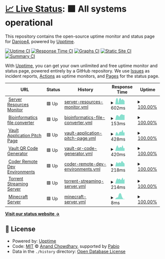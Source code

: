 # [📈 Live Status](https://Danjoe4.github.io/upptime-homepage): <!--live status--> **🟩 All systems operational**

This repository contains the open-source uptime monitor and status page for [Danjoe4](https://Danjoe4.github.io/upptime-homepage), powered by [Upptime](https://github.com/upptime/upptime).

[![Uptime CI](https://github.com/Danjoe4/upptime-homepage/workflows/Uptime%20CI/badge.svg)](https://github.com/Danjoe4/upptime-homepage/actions?query=workflow%3A%22Uptime+CI%22)
[![Response Time CI](https://github.com/Danjoe4/upptime-homepage/workflows/Response%20Time%20CI/badge.svg)](https://github.com/Danjoe4/upptime-homepage/actions?query=workflow%3A%22Response+Time+CI%22)
[![Graphs CI](https://github.com/Danjoe4/upptime-homepage/workflows/Graphs%20CI/badge.svg)](https://github.com/Danjoe4/upptime-homepage/actions?query=workflow%3A%22Graphs+CI%22)
[![Static Site CI](https://github.com/Danjoe4/upptime-homepage/workflows/Static%20Site%20CI/badge.svg)](https://github.com/Danjoe4/upptime-homepage/actions?query=workflow%3A%22Static+Site+CI%22)
[![Summary CI](https://github.com/Danjoe4/upptime-homepage/workflows/Summary%20CI/badge.svg)](https://github.com/Danjoe4/upptime-homepage/actions?query=workflow%3A%22Summary+CI%22)

With [Upptime](https://upptime.js.org), you can get your own unlimited and free uptime monitor and status page, powered entirely by a GitHub repository. We use [Issues](https://github.com/Danjoe4/upptime-homepage/issues) as incident reports, [Actions](https://github.com/Danjoe4/upptime-homepage/actions) as uptime monitors, and [Pages](https://Danjoe4.github.io/upptime-homepage) for the status page.

<!--start: status pages-->
<!-- This summary is generated by Upptime (https://github.com/upptime/upptime) -->
<!-- Do not edit this manually, your changes will be overwritten -->
<!-- prettier-ignore -->
| URL | Status | History | Response Time | Uptime |
| --- | ------ | ------- | ------------- | ------ |
| <img alt="" src="https://icons.duckduckgo.com/ip3/glances.daniel-broderick.com.ico" height="13"> [Server Resources Monitor](https://glances.daniel-broderick.com) | 🟩 Up | [server-resources-monitor.yml](https://github.com/Danjoe4/upptime/commits/HEAD/history/server-resources-monitor.yml) | <details><summary><img alt="Response time graph" src="./graphs/server-resources-monitor/response-time-week.png" height="20"> 602ms</summary><br><a href="https://daniel-broderick.com/history/server-resources-monitor"><img alt="Response time 602" src="https://img.shields.io/endpoint?url=https%3A%2F%2Fraw.githubusercontent.com%2FDanjoe4%2Fupptime%2FHEAD%2Fapi%2Fserver-resources-monitor%2Fresponse-time.json"></a><br><a href="https://daniel-broderick.com/history/server-resources-monitor"><img alt="24-hour response time 441" src="https://img.shields.io/endpoint?url=https%3A%2F%2Fraw.githubusercontent.com%2FDanjoe4%2Fupptime%2FHEAD%2Fapi%2Fserver-resources-monitor%2Fresponse-time-day.json"></a><br><a href="https://daniel-broderick.com/history/server-resources-monitor"><img alt="7-day response time 602" src="https://img.shields.io/endpoint?url=https%3A%2F%2Fraw.githubusercontent.com%2FDanjoe4%2Fupptime%2FHEAD%2Fapi%2Fserver-resources-monitor%2Fresponse-time-week.json"></a><br><a href="https://daniel-broderick.com/history/server-resources-monitor"><img alt="30-day response time 602" src="https://img.shields.io/endpoint?url=https%3A%2F%2Fraw.githubusercontent.com%2FDanjoe4%2Fupptime%2FHEAD%2Fapi%2Fserver-resources-monitor%2Fresponse-time-month.json"></a><br><a href="https://daniel-broderick.com/history/server-resources-monitor"><img alt="1-year response time 602" src="https://img.shields.io/endpoint?url=https%3A%2F%2Fraw.githubusercontent.com%2FDanjoe4%2Fupptime%2FHEAD%2Fapi%2Fserver-resources-monitor%2Fresponse-time-year.json"></a></details> | <details><summary><a href="https://daniel-broderick.com/history/server-resources-monitor">100.00%</a></summary><a href="https://daniel-broderick.com/history/server-resources-monitor"><img alt="All-time uptime 99.66%" src="https://img.shields.io/endpoint?url=https%3A%2F%2Fraw.githubusercontent.com%2FDanjoe4%2Fupptime%2FHEAD%2Fapi%2Fserver-resources-monitor%2Fuptime.json"></a><br><a href="https://daniel-broderick.com/history/server-resources-monitor"><img alt="24-hour uptime 100.00%" src="https://img.shields.io/endpoint?url=https%3A%2F%2Fraw.githubusercontent.com%2FDanjoe4%2Fupptime%2FHEAD%2Fapi%2Fserver-resources-monitor%2Fuptime-day.json"></a><br><a href="https://daniel-broderick.com/history/server-resources-monitor"><img alt="7-day uptime 100.00%" src="https://img.shields.io/endpoint?url=https%3A%2F%2Fraw.githubusercontent.com%2FDanjoe4%2Fupptime%2FHEAD%2Fapi%2Fserver-resources-monitor%2Fuptime-week.json"></a><br><a href="https://daniel-broderick.com/history/server-resources-monitor"><img alt="30-day uptime 99.66%" src="https://img.shields.io/endpoint?url=https%3A%2F%2Fraw.githubusercontent.com%2FDanjoe4%2Fupptime%2FHEAD%2Fapi%2Fserver-resources-monitor%2Fuptime-month.json"></a><br><a href="https://daniel-broderick.com/history/server-resources-monitor"><img alt="1-year uptime 99.66%" src="https://img.shields.io/endpoint?url=https%3A%2F%2Fraw.githubusercontent.com%2FDanjoe4%2Fupptime%2FHEAD%2Fapi%2Fserver-resources-monitor%2Fuptime-year.json"></a></details>
| <img alt="" src="https://icons.duckduckgo.com/ip3/bioconvert.daniel-broderick.com.ico" height="13"> [Bioinformatics file converter](https://bioconvert.daniel-broderick.com) | 🟩 Up | [bioinformatics-file-converter.yml](https://github.com/Danjoe4/upptime/commits/HEAD/history/bioinformatics-file-converter.yml) | <details><summary><img alt="Response time graph" src="./graphs/bioinformatics-file-converter/response-time-week.png" height="20"> 153ms</summary><br><a href="https://daniel-broderick.com/history/bioinformatics-file-converter"><img alt="Response time 165" src="https://img.shields.io/endpoint?url=https%3A%2F%2Fraw.githubusercontent.com%2FDanjoe4%2Fupptime%2FHEAD%2Fapi%2Fbioinformatics-file-converter%2Fresponse-time.json"></a><br><a href="https://daniel-broderick.com/history/bioinformatics-file-converter"><img alt="24-hour response time 161" src="https://img.shields.io/endpoint?url=https%3A%2F%2Fraw.githubusercontent.com%2FDanjoe4%2Fupptime%2FHEAD%2Fapi%2Fbioinformatics-file-converter%2Fresponse-time-day.json"></a><br><a href="https://daniel-broderick.com/history/bioinformatics-file-converter"><img alt="7-day response time 153" src="https://img.shields.io/endpoint?url=https%3A%2F%2Fraw.githubusercontent.com%2FDanjoe4%2Fupptime%2FHEAD%2Fapi%2Fbioinformatics-file-converter%2Fresponse-time-week.json"></a><br><a href="https://daniel-broderick.com/history/bioinformatics-file-converter"><img alt="30-day response time 165" src="https://img.shields.io/endpoint?url=https%3A%2F%2Fraw.githubusercontent.com%2FDanjoe4%2Fupptime%2FHEAD%2Fapi%2Fbioinformatics-file-converter%2Fresponse-time-month.json"></a><br><a href="https://daniel-broderick.com/history/bioinformatics-file-converter"><img alt="1-year response time 165" src="https://img.shields.io/endpoint?url=https%3A%2F%2Fraw.githubusercontent.com%2FDanjoe4%2Fupptime%2FHEAD%2Fapi%2Fbioinformatics-file-converter%2Fresponse-time-year.json"></a></details> | <details><summary><a href="https://daniel-broderick.com/history/bioinformatics-file-converter">100.00%</a></summary><a href="https://daniel-broderick.com/history/bioinformatics-file-converter"><img alt="All-time uptime 100.00%" src="https://img.shields.io/endpoint?url=https%3A%2F%2Fraw.githubusercontent.com%2FDanjoe4%2Fupptime%2FHEAD%2Fapi%2Fbioinformatics-file-converter%2Fuptime.json"></a><br><a href="https://daniel-broderick.com/history/bioinformatics-file-converter"><img alt="24-hour uptime 100.00%" src="https://img.shields.io/endpoint?url=https%3A%2F%2Fraw.githubusercontent.com%2FDanjoe4%2Fupptime%2FHEAD%2Fapi%2Fbioinformatics-file-converter%2Fuptime-day.json"></a><br><a href="https://daniel-broderick.com/history/bioinformatics-file-converter"><img alt="7-day uptime 100.00%" src="https://img.shields.io/endpoint?url=https%3A%2F%2Fraw.githubusercontent.com%2FDanjoe4%2Fupptime%2FHEAD%2Fapi%2Fbioinformatics-file-converter%2Fuptime-week.json"></a><br><a href="https://daniel-broderick.com/history/bioinformatics-file-converter"><img alt="30-day uptime 100.00%" src="https://img.shields.io/endpoint?url=https%3A%2F%2Fraw.githubusercontent.com%2FDanjoe4%2Fupptime%2FHEAD%2Fapi%2Fbioinformatics-file-converter%2Fuptime-month.json"></a><br><a href="https://daniel-broderick.com/history/bioinformatics-file-converter"><img alt="1-year uptime 100.00%" src="https://img.shields.io/endpoint?url=https%3A%2F%2Fraw.githubusercontent.com%2FDanjoe4%2Fupptime%2FHEAD%2Fapi%2Fbioinformatics-file-converter%2Fuptime-year.json"></a></details>
| <img alt="" src="https://icons.duckduckgo.com/ip3/vaultqr-app.daniel-broderick.com.ico" height="13"> [Vault Application Pitch Page](https://vaultqr-app.daniel-broderick.com) | 🟩 Up | [vault-application-pitch-page.yml](https://github.com/Danjoe4/upptime/commits/HEAD/history/vault-application-pitch-page.yml) | <details><summary><img alt="Response time graph" src="./graphs/vault-application-pitch-page/response-time-week.png" height="20"> 428ms</summary><br><a href="https://daniel-broderick.com/history/vault-application-pitch-page"><img alt="Response time 468" src="https://img.shields.io/endpoint?url=https%3A%2F%2Fraw.githubusercontent.com%2FDanjoe4%2Fupptime%2FHEAD%2Fapi%2Fvault-application-pitch-page%2Fresponse-time.json"></a><br><a href="https://daniel-broderick.com/history/vault-application-pitch-page"><img alt="24-hour response time 443" src="https://img.shields.io/endpoint?url=https%3A%2F%2Fraw.githubusercontent.com%2FDanjoe4%2Fupptime%2FHEAD%2Fapi%2Fvault-application-pitch-page%2Fresponse-time-day.json"></a><br><a href="https://daniel-broderick.com/history/vault-application-pitch-page"><img alt="7-day response time 428" src="https://img.shields.io/endpoint?url=https%3A%2F%2Fraw.githubusercontent.com%2FDanjoe4%2Fupptime%2FHEAD%2Fapi%2Fvault-application-pitch-page%2Fresponse-time-week.json"></a><br><a href="https://daniel-broderick.com/history/vault-application-pitch-page"><img alt="30-day response time 468" src="https://img.shields.io/endpoint?url=https%3A%2F%2Fraw.githubusercontent.com%2FDanjoe4%2Fupptime%2FHEAD%2Fapi%2Fvault-application-pitch-page%2Fresponse-time-month.json"></a><br><a href="https://daniel-broderick.com/history/vault-application-pitch-page"><img alt="1-year response time 468" src="https://img.shields.io/endpoint?url=https%3A%2F%2Fraw.githubusercontent.com%2FDanjoe4%2Fupptime%2FHEAD%2Fapi%2Fvault-application-pitch-page%2Fresponse-time-year.json"></a></details> | <details><summary><a href="https://daniel-broderick.com/history/vault-application-pitch-page">100.00%</a></summary><a href="https://daniel-broderick.com/history/vault-application-pitch-page"><img alt="All-time uptime 99.66%" src="https://img.shields.io/endpoint?url=https%3A%2F%2Fraw.githubusercontent.com%2FDanjoe4%2Fupptime%2FHEAD%2Fapi%2Fvault-application-pitch-page%2Fuptime.json"></a><br><a href="https://daniel-broderick.com/history/vault-application-pitch-page"><img alt="24-hour uptime 100.00%" src="https://img.shields.io/endpoint?url=https%3A%2F%2Fraw.githubusercontent.com%2FDanjoe4%2Fupptime%2FHEAD%2Fapi%2Fvault-application-pitch-page%2Fuptime-day.json"></a><br><a href="https://daniel-broderick.com/history/vault-application-pitch-page"><img alt="7-day uptime 100.00%" src="https://img.shields.io/endpoint?url=https%3A%2F%2Fraw.githubusercontent.com%2FDanjoe4%2Fupptime%2FHEAD%2Fapi%2Fvault-application-pitch-page%2Fuptime-week.json"></a><br><a href="https://daniel-broderick.com/history/vault-application-pitch-page"><img alt="30-day uptime 99.66%" src="https://img.shields.io/endpoint?url=https%3A%2F%2Fraw.githubusercontent.com%2FDanjoe4%2Fupptime%2FHEAD%2Fapi%2Fvault-application-pitch-page%2Fuptime-month.json"></a><br><a href="https://daniel-broderick.com/history/vault-application-pitch-page"><img alt="1-year uptime 99.66%" src="https://img.shields.io/endpoint?url=https%3A%2F%2Fraw.githubusercontent.com%2FDanjoe4%2Fupptime%2FHEAD%2Fapi%2Fvault-application-pitch-page%2Fuptime-year.json"></a></details>
| <img alt="" src="https://icons.duckduckgo.com/ip3/vaultqr-generate.daniel-broderick.com.ico" height="13"> [Vault QR Code Generator](https://vaultqr-generate.daniel-broderick.com) | 🟩 Up | [vault-qr-code-generator.yml](https://github.com/Danjoe4/upptime/commits/HEAD/history/vault-qr-code-generator.yml) | <details><summary><img alt="Response time graph" src="./graphs/vault-qr-code-generator/response-time-week.png" height="20"> 420ms</summary><br><a href="https://daniel-broderick.com/history/vault-qr-code-generator"><img alt="Response time 398" src="https://img.shields.io/endpoint?url=https%3A%2F%2Fraw.githubusercontent.com%2FDanjoe4%2Fupptime%2FHEAD%2Fapi%2Fvault-qr-code-generator%2Fresponse-time.json"></a><br><a href="https://daniel-broderick.com/history/vault-qr-code-generator"><img alt="24-hour response time 319" src="https://img.shields.io/endpoint?url=https%3A%2F%2Fraw.githubusercontent.com%2FDanjoe4%2Fupptime%2FHEAD%2Fapi%2Fvault-qr-code-generator%2Fresponse-time-day.json"></a><br><a href="https://daniel-broderick.com/history/vault-qr-code-generator"><img alt="7-day response time 420" src="https://img.shields.io/endpoint?url=https%3A%2F%2Fraw.githubusercontent.com%2FDanjoe4%2Fupptime%2FHEAD%2Fapi%2Fvault-qr-code-generator%2Fresponse-time-week.json"></a><br><a href="https://daniel-broderick.com/history/vault-qr-code-generator"><img alt="30-day response time 398" src="https://img.shields.io/endpoint?url=https%3A%2F%2Fraw.githubusercontent.com%2FDanjoe4%2Fupptime%2FHEAD%2Fapi%2Fvault-qr-code-generator%2Fresponse-time-month.json"></a><br><a href="https://daniel-broderick.com/history/vault-qr-code-generator"><img alt="1-year response time 398" src="https://img.shields.io/endpoint?url=https%3A%2F%2Fraw.githubusercontent.com%2FDanjoe4%2Fupptime%2FHEAD%2Fapi%2Fvault-qr-code-generator%2Fresponse-time-year.json"></a></details> | <details><summary><a href="https://daniel-broderick.com/history/vault-qr-code-generator">100.00%</a></summary><a href="https://daniel-broderick.com/history/vault-qr-code-generator"><img alt="All-time uptime 99.66%" src="https://img.shields.io/endpoint?url=https%3A%2F%2Fraw.githubusercontent.com%2FDanjoe4%2Fupptime%2FHEAD%2Fapi%2Fvault-qr-code-generator%2Fuptime.json"></a><br><a href="https://daniel-broderick.com/history/vault-qr-code-generator"><img alt="24-hour uptime 100.00%" src="https://img.shields.io/endpoint?url=https%3A%2F%2Fraw.githubusercontent.com%2FDanjoe4%2Fupptime%2FHEAD%2Fapi%2Fvault-qr-code-generator%2Fuptime-day.json"></a><br><a href="https://daniel-broderick.com/history/vault-qr-code-generator"><img alt="7-day uptime 100.00%" src="https://img.shields.io/endpoint?url=https%3A%2F%2Fraw.githubusercontent.com%2FDanjoe4%2Fupptime%2FHEAD%2Fapi%2Fvault-qr-code-generator%2Fuptime-week.json"></a><br><a href="https://daniel-broderick.com/history/vault-qr-code-generator"><img alt="30-day uptime 99.66%" src="https://img.shields.io/endpoint?url=https%3A%2F%2Fraw.githubusercontent.com%2FDanjoe4%2Fupptime%2FHEAD%2Fapi%2Fvault-qr-code-generator%2Fuptime-month.json"></a><br><a href="https://daniel-broderick.com/history/vault-qr-code-generator"><img alt="1-year uptime 99.66%" src="https://img.shields.io/endpoint?url=https%3A%2F%2Fraw.githubusercontent.com%2FDanjoe4%2Fupptime%2FHEAD%2Fapi%2Fvault-qr-code-generator%2Fuptime-year.json"></a></details>
| <img alt="" src="https://icons.duckduckgo.com/ip3/coder.daniel-broderick.com.ico" height="13"> [Coder Remote Dev Environments](https://coder.daniel-broderick.com) | 🟩 Up | [coder-remote-dev-environments.yml](https://github.com/Danjoe4/upptime/commits/HEAD/history/coder-remote-dev-environments.yml) | <details><summary><img alt="Response time graph" src="./graphs/coder-remote-dev-environments/response-time-week.png" height="20"> 218ms</summary><br><a href="https://daniel-broderick.com/history/coder-remote-dev-environments"><img alt="Response time 229" src="https://img.shields.io/endpoint?url=https%3A%2F%2Fraw.githubusercontent.com%2FDanjoe4%2Fupptime%2FHEAD%2Fapi%2Fcoder-remote-dev-environments%2Fresponse-time.json"></a><br><a href="https://daniel-broderick.com/history/coder-remote-dev-environments"><img alt="24-hour response time 158" src="https://img.shields.io/endpoint?url=https%3A%2F%2Fraw.githubusercontent.com%2FDanjoe4%2Fupptime%2FHEAD%2Fapi%2Fcoder-remote-dev-environments%2Fresponse-time-day.json"></a><br><a href="https://daniel-broderick.com/history/coder-remote-dev-environments"><img alt="7-day response time 218" src="https://img.shields.io/endpoint?url=https%3A%2F%2Fraw.githubusercontent.com%2FDanjoe4%2Fupptime%2FHEAD%2Fapi%2Fcoder-remote-dev-environments%2Fresponse-time-week.json"></a><br><a href="https://daniel-broderick.com/history/coder-remote-dev-environments"><img alt="30-day response time 229" src="https://img.shields.io/endpoint?url=https%3A%2F%2Fraw.githubusercontent.com%2FDanjoe4%2Fupptime%2FHEAD%2Fapi%2Fcoder-remote-dev-environments%2Fresponse-time-month.json"></a><br><a href="https://daniel-broderick.com/history/coder-remote-dev-environments"><img alt="1-year response time 229" src="https://img.shields.io/endpoint?url=https%3A%2F%2Fraw.githubusercontent.com%2FDanjoe4%2Fupptime%2FHEAD%2Fapi%2Fcoder-remote-dev-environments%2Fresponse-time-year.json"></a></details> | <details><summary><a href="https://daniel-broderick.com/history/coder-remote-dev-environments">100.00%</a></summary><a href="https://daniel-broderick.com/history/coder-remote-dev-environments"><img alt="All-time uptime 99.66%" src="https://img.shields.io/endpoint?url=https%3A%2F%2Fraw.githubusercontent.com%2FDanjoe4%2Fupptime%2FHEAD%2Fapi%2Fcoder-remote-dev-environments%2Fuptime.json"></a><br><a href="https://daniel-broderick.com/history/coder-remote-dev-environments"><img alt="24-hour uptime 100.00%" src="https://img.shields.io/endpoint?url=https%3A%2F%2Fraw.githubusercontent.com%2FDanjoe4%2Fupptime%2FHEAD%2Fapi%2Fcoder-remote-dev-environments%2Fuptime-day.json"></a><br><a href="https://daniel-broderick.com/history/coder-remote-dev-environments"><img alt="7-day uptime 100.00%" src="https://img.shields.io/endpoint?url=https%3A%2F%2Fraw.githubusercontent.com%2FDanjoe4%2Fupptime%2FHEAD%2Fapi%2Fcoder-remote-dev-environments%2Fuptime-week.json"></a><br><a href="https://daniel-broderick.com/history/coder-remote-dev-environments"><img alt="30-day uptime 99.66%" src="https://img.shields.io/endpoint?url=https%3A%2F%2Fraw.githubusercontent.com%2FDanjoe4%2Fupptime%2FHEAD%2Fapi%2Fcoder-remote-dev-environments%2Fuptime-month.json"></a><br><a href="https://daniel-broderick.com/history/coder-remote-dev-environments"><img alt="1-year uptime 99.66%" src="https://img.shields.io/endpoint?url=https%3A%2F%2Fraw.githubusercontent.com%2FDanjoe4%2Fupptime%2FHEAD%2Fapi%2Fcoder-remote-dev-environments%2Fuptime-year.json"></a></details>
| <img alt="" src="https://icons.duckduckgo.com/ip3/torrent-stream.daniel-broderick.com.ico" height="13"> [Torrent Streaming Server](https://torrent-stream.daniel-broderick.com) | 🟩 Up | [torrent-streaming-server.yml](https://github.com/Danjoe4/upptime/commits/HEAD/history/torrent-streaming-server.yml) | <details><summary><img alt="Response time graph" src="./graphs/torrent-streaming-server/response-time-week.png" height="20"> 214ms</summary><br><a href="https://daniel-broderick.com/history/torrent-streaming-server"><img alt="Response time 223" src="https://img.shields.io/endpoint?url=https%3A%2F%2Fraw.githubusercontent.com%2FDanjoe4%2Fupptime%2FHEAD%2Fapi%2Ftorrent-streaming-server%2Fresponse-time.json"></a><br><a href="https://daniel-broderick.com/history/torrent-streaming-server"><img alt="24-hour response time 231" src="https://img.shields.io/endpoint?url=https%3A%2F%2Fraw.githubusercontent.com%2FDanjoe4%2Fupptime%2FHEAD%2Fapi%2Ftorrent-streaming-server%2Fresponse-time-day.json"></a><br><a href="https://daniel-broderick.com/history/torrent-streaming-server"><img alt="7-day response time 214" src="https://img.shields.io/endpoint?url=https%3A%2F%2Fraw.githubusercontent.com%2FDanjoe4%2Fupptime%2FHEAD%2Fapi%2Ftorrent-streaming-server%2Fresponse-time-week.json"></a><br><a href="https://daniel-broderick.com/history/torrent-streaming-server"><img alt="30-day response time 223" src="https://img.shields.io/endpoint?url=https%3A%2F%2Fraw.githubusercontent.com%2FDanjoe4%2Fupptime%2FHEAD%2Fapi%2Ftorrent-streaming-server%2Fresponse-time-month.json"></a><br><a href="https://daniel-broderick.com/history/torrent-streaming-server"><img alt="1-year response time 223" src="https://img.shields.io/endpoint?url=https%3A%2F%2Fraw.githubusercontent.com%2FDanjoe4%2Fupptime%2FHEAD%2Fapi%2Ftorrent-streaming-server%2Fresponse-time-year.json"></a></details> | <details><summary><a href="https://daniel-broderick.com/history/torrent-streaming-server">100.00%</a></summary><a href="https://daniel-broderick.com/history/torrent-streaming-server"><img alt="All-time uptime 99.66%" src="https://img.shields.io/endpoint?url=https%3A%2F%2Fraw.githubusercontent.com%2FDanjoe4%2Fupptime%2FHEAD%2Fapi%2Ftorrent-streaming-server%2Fuptime.json"></a><br><a href="https://daniel-broderick.com/history/torrent-streaming-server"><img alt="24-hour uptime 100.00%" src="https://img.shields.io/endpoint?url=https%3A%2F%2Fraw.githubusercontent.com%2FDanjoe4%2Fupptime%2FHEAD%2Fapi%2Ftorrent-streaming-server%2Fuptime-day.json"></a><br><a href="https://daniel-broderick.com/history/torrent-streaming-server"><img alt="7-day uptime 100.00%" src="https://img.shields.io/endpoint?url=https%3A%2F%2Fraw.githubusercontent.com%2FDanjoe4%2Fupptime%2FHEAD%2Fapi%2Ftorrent-streaming-server%2Fuptime-week.json"></a><br><a href="https://daniel-broderick.com/history/torrent-streaming-server"><img alt="30-day uptime 99.66%" src="https://img.shields.io/endpoint?url=https%3A%2F%2Fraw.githubusercontent.com%2FDanjoe4%2Fupptime%2FHEAD%2Fapi%2Ftorrent-streaming-server%2Fuptime-month.json"></a><br><a href="https://daniel-broderick.com/history/torrent-streaming-server"><img alt="1-year uptime 99.66%" src="https://img.shields.io/endpoint?url=https%3A%2F%2Fraw.githubusercontent.com%2FDanjoe4%2Fupptime%2FHEAD%2Fapi%2Ftorrent-streaming-server%2Fuptime-year.json"></a></details>
| <img alt="" src="https://icons.duckduckgo.com/ip3/null.ico" height="13"> [Minecraft Server](minecraft.daniel-broderick.com) | 🟩 Up | [minecraft-server.yml](https://github.com/Danjoe4/upptime/commits/HEAD/history/minecraft-server.yml) | <details><summary><img alt="Response time graph" src="./graphs/minecraft-server/response-time-week.png" height="20"> 8ms</summary><br><a href="https://daniel-broderick.com/history/minecraft-server"><img alt="Response time 11" src="https://img.shields.io/endpoint?url=https%3A%2F%2Fraw.githubusercontent.com%2FDanjoe4%2Fupptime%2FHEAD%2Fapi%2Fminecraft-server%2Fresponse-time.json"></a><br><a href="https://daniel-broderick.com/history/minecraft-server"><img alt="24-hour response time 1" src="https://img.shields.io/endpoint?url=https%3A%2F%2Fraw.githubusercontent.com%2FDanjoe4%2Fupptime%2FHEAD%2Fapi%2Fminecraft-server%2Fresponse-time-day.json"></a><br><a href="https://daniel-broderick.com/history/minecraft-server"><img alt="7-day response time 8" src="https://img.shields.io/endpoint?url=https%3A%2F%2Fraw.githubusercontent.com%2FDanjoe4%2Fupptime%2FHEAD%2Fapi%2Fminecraft-server%2Fresponse-time-week.json"></a><br><a href="https://daniel-broderick.com/history/minecraft-server"><img alt="30-day response time 11" src="https://img.shields.io/endpoint?url=https%3A%2F%2Fraw.githubusercontent.com%2FDanjoe4%2Fupptime%2FHEAD%2Fapi%2Fminecraft-server%2Fresponse-time-month.json"></a><br><a href="https://daniel-broderick.com/history/minecraft-server"><img alt="1-year response time 11" src="https://img.shields.io/endpoint?url=https%3A%2F%2Fraw.githubusercontent.com%2FDanjoe4%2Fupptime%2FHEAD%2Fapi%2Fminecraft-server%2Fresponse-time-year.json"></a></details> | <details><summary><a href="https://daniel-broderick.com/history/minecraft-server">100.00%</a></summary><a href="https://daniel-broderick.com/history/minecraft-server"><img alt="All-time uptime 99.76%" src="https://img.shields.io/endpoint?url=https%3A%2F%2Fraw.githubusercontent.com%2FDanjoe4%2Fupptime%2FHEAD%2Fapi%2Fminecraft-server%2Fuptime.json"></a><br><a href="https://daniel-broderick.com/history/minecraft-server"><img alt="24-hour uptime 100.00%" src="https://img.shields.io/endpoint?url=https%3A%2F%2Fraw.githubusercontent.com%2FDanjoe4%2Fupptime%2FHEAD%2Fapi%2Fminecraft-server%2Fuptime-day.json"></a><br><a href="https://daniel-broderick.com/history/minecraft-server"><img alt="7-day uptime 100.00%" src="https://img.shields.io/endpoint?url=https%3A%2F%2Fraw.githubusercontent.com%2FDanjoe4%2Fupptime%2FHEAD%2Fapi%2Fminecraft-server%2Fuptime-week.json"></a><br><a href="https://daniel-broderick.com/history/minecraft-server"><img alt="30-day uptime 99.76%" src="https://img.shields.io/endpoint?url=https%3A%2F%2Fraw.githubusercontent.com%2FDanjoe4%2Fupptime%2FHEAD%2Fapi%2Fminecraft-server%2Fuptime-month.json"></a><br><a href="https://daniel-broderick.com/history/minecraft-server"><img alt="1-year uptime 99.76%" src="https://img.shields.io/endpoint?url=https%3A%2F%2Fraw.githubusercontent.com%2FDanjoe4%2Fupptime%2FHEAD%2Fapi%2Fminecraft-server%2Fuptime-year.json"></a></details>

<!--end: status pages-->

[**Visit our status website →**](https://Danjoe4.github.io/upptime-homepage)

## 📄 License

- Powered by: [Upptime](https://github.com/upptime/upptime)
- Code: [MIT](./LICENSE) © [Anand Chowdhary](https://anandchowdhary.com), supported by [Pabio](https://pabio.com)
- Data in the `./history` directory: [Open Database License](https://opendatacommons.org/licenses/odbl/1-0/)
